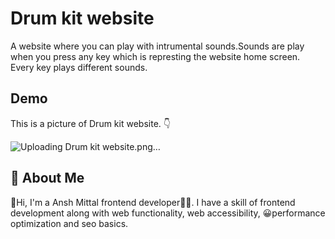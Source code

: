 
# Drum kit website

A website where you can play with intrumental sounds.Sounds are play when you press any key which is represting the website home screen.
Every key plays different sounds.

## Demo

This is a picture of Drum kit website. 👇

![Uploading Drum kit website.png…]()


## 🚀 About Me
👋Hi, I'm a Ansh Mittal frontend developer👨‍💻. I have a skill of frontend development along with web functionality, web accessibility, 😀performance optimization and seo basics.

